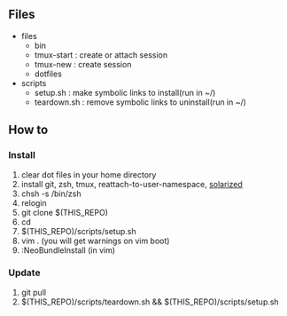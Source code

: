 ## Files

 - files
    - bin
     - tmux-start : create or attach session
     - tmux-new : create session
    - dotfiles
 - scripts
    - setup.sh : make symbolic links to install(run in ~/)
    - teardown.sh : remove symbolic links to uninstall(run in ~/)

## How to

### Install

 1. clear dot files in your home directory
 1. install git, zsh, tmux, reattach-to-user-namespace, [solarized](https://github.com/altercation/solarized)
 1. chsh -s /bin/zsh
 1. relogin
 1. git clone $(THIS_REPO)
 1. cd
 1. $(THIS_REPO)/scripts/setup.sh
 1. vim . (you will get warnings on vim boot)
 1. :NeoBundleInstall (in vim)

### Update

 1. git pull
 1. $(THIS_REPO)/scripts/teardown.sh && $(THIS_REPO)/scripts/setup.sh
